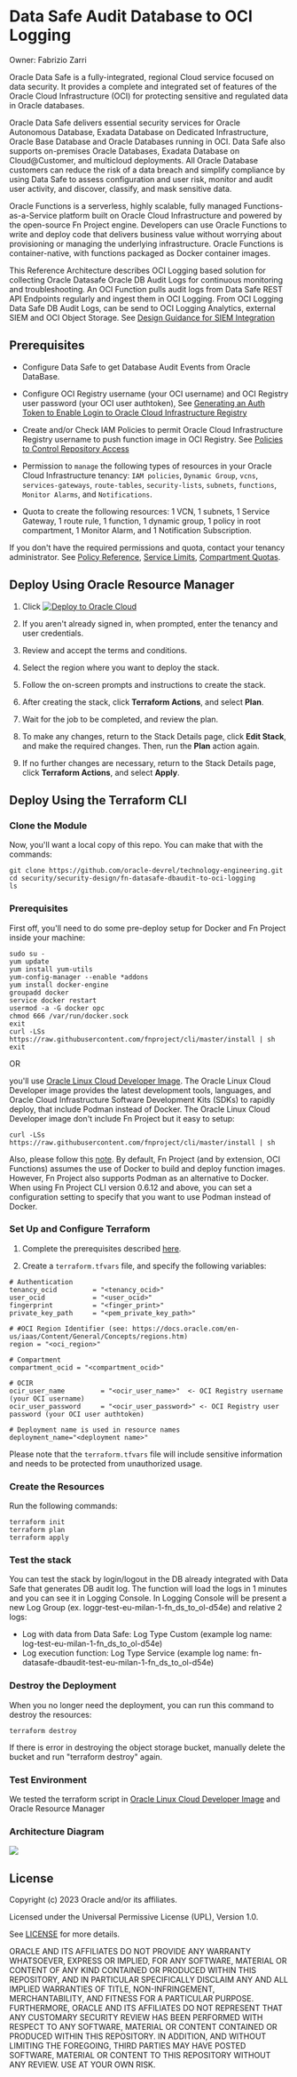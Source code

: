 # Data Safe Audit Database to OCI Logging

Owner: Fabrizio Zarri

Oracle Data Safe is a fully-integrated, regional Cloud service focused on data security. It provides a complete and integrated set of features of the Oracle Cloud Infrastructure (OCI) for protecting sensitive and regulated data in Oracle databases.

Oracle Data Safe delivers essential security services for Oracle Autonomous Database, Exadata Database on Dedicated Infrastructure, Oracle Base Database and Oracle Databases running in OCI. Data Safe also supports on-premises Oracle Databases, Exadata Database on Cloud@Customer, and multicloud deployments. All Oracle Database customers can reduce the risk of a data breach and simplify compliance by using Data Safe to assess configuration and user risk, monitor and audit user activity, and discover, classify, and mask sensitive data.

Oracle Functions is a serverless, highly scalable, fully managed Functions-as-a-Service platform built on Oracle Cloud Infrastructure and powered by the open-source Fn Project engine. Developers can use Oracle Functions to write and deploy code that delivers business value without worrying about provisioning or managing the underlying infrastructure. Oracle Functions is container-native, with functions packaged as Docker container images.

This Reference Architecture describes OCI Logging based solution for collecting Oracle Datasafe Oracle DB Audit Logs for continuous monitoring and troubleshooting. An OCI Function pulls audit logs from Data Safe REST API Endpoints regularly and ingest them in OCI Logging. 
From OCI Logging Data Safe DB Audit Logs, can be send to OCI Logging Analytics, external SIEM and OCI Object Storage. See [Design Guidance for SIEM Integration](https://docs.oracle.com/en-us/iaas/Content/cloud-adoption-framework/siem-integration.htm)

## Prerequisites

- Configure Data Safe to get Database Audit Events from Oracle DataBase.

- Configure OCI Registry username (your OCI username) and OCI Registry user password (your OCI user authtoken), See [Generating an Auth Token to Enable Login to Oracle Cloud Infrastructure Registry](https://docs.oracle.com/en-us/iaas/Content/Functions/Tasks/functionsgenerateauthtokens.htm)

- Create and/or Check IAM Policies to permit Oracle Cloud Infrastructure Registry username to push function image in OCI Registry. See [Policies to Control Repository Access](https://docs.oracle.com/en-us/iaas/Content/Registry/Concepts/registrypolicyrepoaccess.htm)

- Permission to `manage` the following types of resources in your Oracle Cloud Infrastructure tenancy: `IAM policies`, `Dynamic Group`, `vcns`, `services-gateways`, `route-tables`, `security-lists`, `subnets`, `functions`, `Monitor Alarms`, and `Notifications`.

- Quota to create the following resources: 1 VCN, 1 subnets, 1 Service Gateway, 1 route rule, 1 function, 1 dynamic group, 1 policy in root compartment, 1 Monitor Alarm, and 1 Notification Subscription.

If you don't have the required permissions and quota, contact your tenancy administrator. See [Policy Reference](https://docs.cloud.oracle.com/en-us/iaas/Content/Identity/Reference/policyreference.htm), [Service Limits](https://docs.cloud.oracle.com/en-us/iaas/Content/General/Concepts/servicelimits.htm), [Compartment Quotas](https://docs.cloud.oracle.com/iaas/Content/General/Concepts/resourcequotas.htm).

## Deploy Using Oracle Resource Manager

1. Click [![Deploy to Oracle Cloud](https://oci-resourcemanager-plugin.plugins.oci.oraclecloud.com/latest/deploy-to-oracle-cloud.svg)](https://cloud.oracle.com/resourcemanager/stacks/create?region=home&zipUrl=https://github.com/oracle-devrel/technology-engineering/security/security-design/fn-datasafe-dbaudit-to-oci-logging/zip/latest.zip)

2. If you aren't already signed in, when prompted, enter the tenancy and user credentials.

3. Review and accept the terms and conditions.

4. Select the region where you want to deploy the stack.

5. Follow the on-screen prompts and instructions to create the stack.

6. After creating the stack, click **Terraform Actions**, and select **Plan**.

7. Wait for the job to be completed, and review the plan.

8. To make any changes, return to the Stack Details page, click **Edit Stack**, and make the required changes. Then, run the **Plan** action again.

9. If no further changes are necessary, return to the Stack Details page, click **Terraform Actions**, and select **Apply**.

## Deploy Using the Terraform CLI

### Clone the Module
Now, you'll want a local copy of this repo. You can make that with the commands:

    git clone https://github.com/oracle-devrel/technology-engineering.git
    cd security/security-design/fn-datasafe-dbaudit-to-oci-logging
    ls

### Prerequisites
First off, you'll need to do some pre-deploy setup for Docker and Fn Project inside your machine:

```
sudo su -
yum update
yum install yum-utils
yum-config-manager --enable *addons
yum install docker-engine
groupadd docker
service docker restart
usermod -a -G docker opc
chmod 666 /var/run/docker.sock
exit
curl -LSs https://raw.githubusercontent.com/fnproject/cli/master/install | sh
exit
```

OR

you'll use [Oracle Linux Cloud Developer Image](https://docs.oracle.com/en-us/iaas/oracle-linux/developer/index.htm). The Oracle Linux Cloud Developer image provides the latest development tools, languages, and Oracle Cloud Infrastructure Software Development Kits (SDKs) to rapidly deploy, that include Podman instead of Docker.
The Oracle Linux Cloud Developer image don't include Fn Project but it easy to setup:

```
curl -LSs https://raw.githubusercontent.com/fnproject/cli/master/install | sh
```

Also, please follow this [note](https://docs.oracle.com/en-us/iaas/Content/Functions/Tasks/functionsinstalldocker.htm#Install_Docker_for_Use_with_Oracle_Functions__section_podman_instead_of_docker). By default, Fn Project (and by extension, OCI Functions) assumes the use of Docker to build and deploy function images. However, Fn Project also supports Podman as an alternative to Docker. When using Fn Project CLI version 0.6.12 and above, you can set a configuration setting to specify that you want to use Podman instead of Docker. 


### Set Up and Configure Terraform

1. Complete the prerequisites described [here](https://github.com/cloud-partners/oci-prerequisites).   

2. Create a `terraform.tfvars` file, and specify the following variables:

```
# Authentication
tenancy_ocid         = "<tenancy_ocid>"
user_ocid            = "<user_ocid>"
fingerprint          = "<finger_print>"
private_key_path     = "<pem_private_key_path>"

# #OCI Region Identifier (see: https://docs.oracle.com/en-us/iaas/Content/General/Concepts/regions.htm)
region = "<oci_region>"

# Compartment
compartment_ocid = "<compartment_ocid>"

# OCIR
ocir_user_name         = "<ocir_user_name>"  <- OCI Registry username (your OCI username)
ocir_user_password     = "<ocir_user_password>" <- OCI Registry user password (your OCI user authtoken)

# Deployment name is used in resource names
deployment_name="<deployment name>"

```

Please note that the `terraform.tfvars` file will include sensitive information and needs to be protected from unauthorized usage.

### Create the Resources
Run the following commands:

    terraform init
    terraform plan
    terraform apply

### Test the stack 

You can test the stack by login/logout in the DB already integrated with Data Safe that generates DB audit log. The function will load the logs in 1 minutes and you can see it in Logging Console.
In Logging Console will be present a new Log Group (ex. loggr-test-eu-milan-1-fn_ds_to_ol-d54e) and relative 2 logs:
- Log with data from Data Safe: Log Type Custom (example log name: log-test-eu-milan-1-fn_ds_to_ol-d54e)
- Log execution function: Log Type Service (example log name: fn-datasafe-dbaudit-test-eu-milan-1-fn_ds_to_ol-d54e)

### Destroy the Deployment
When you no longer need the deployment, you can run this command to destroy the resources:

    terraform destroy

If there is error in destroying the object storage bucket, manually delete the bucket and run "terraform destroy" again.

### Test Environment
We tested the terraform script in [Oracle Linux Cloud Developer Image](https://docs.oracle.com/en-us/iaas/oracle-linux/developer/index.htm) and Oracle Resource Manager 

### Architecture Diagram
![](./images/DatasafetoOCILoggingArchitecture.jpg)

## License
Copyright (c) 2023 Oracle and/or its affiliates.

Licensed under the Universal Permissive License (UPL), Version 1.0.

See [LICENSE](LICENSE) for more details.

ORACLE AND ITS AFFILIATES DO NOT PROVIDE ANY WARRANTY WHATSOEVER, EXPRESS OR IMPLIED, FOR ANY SOFTWARE, MATERIAL OR CONTENT OF ANY KIND CONTAINED OR PRODUCED WITHIN THIS REPOSITORY, AND IN PARTICULAR SPECIFICALLY DISCLAIM ANY AND ALL IMPLIED WARRANTIES OF TITLE, NON-INFRINGEMENT, MERCHANTABILITY, AND FITNESS FOR A PARTICULAR PURPOSE.  FURTHERMORE, ORACLE AND ITS AFFILIATES DO NOT REPRESENT THAT ANY CUSTOMARY SECURITY REVIEW HAS BEEN PERFORMED WITH RESPECT TO ANY SOFTWARE, MATERIAL OR CONTENT CONTAINED OR PRODUCED WITHIN THIS REPOSITORY. IN ADDITION, AND WITHOUT LIMITING THE FOREGOING, THIRD PARTIES MAY HAVE POSTED SOFTWARE, MATERIAL OR CONTENT TO THIS REPOSITORY WITHOUT ANY REVIEW. USE AT YOUR OWN RISK. 